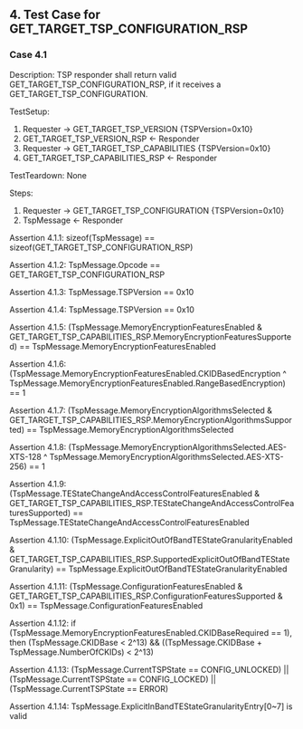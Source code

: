 ## 4. Test Case for GET_TARGET_TSP_CONFIGURATION_RSP

### Case 4.1

Description: TSP responder shall return valid GET_TARGET_TSP_CONFIGURATION_RSP, if it receives a GET_TARGET_TSP_CONFIGURATION.

TestSetup:
1. Requester -> GET_TARGET_TSP_VERSION {TSPVersion=0x10}
2. GET_TARGET_TSP_VERSION_RSP <- Responder
3. Requester -> GET_TARGET_TSP_CAPABILITIES {TSPVersion=0x10}
4. GET_TARGET_TSP_CAPABILITIES_RSP <- Responder

TestTeardown: None

Steps:
1. Requester -> GET_TARGET_TSP_CONFIGURATION {TSPVersion=0x10}
2. TspMessage <- Responder

Assertion 4.1.1:
    sizeof(TspMessage) == sizeof(GET_TARGET_TSP_CONFIGURATION_RSP)

Assertion 4.1.2:
    TspMessage.Opcode == GET_TARGET_TSP_CONFIGURATION_RSP

Assertion 4.1.3:
    TspMessage.TSPVersion == 0x10

Assertion 4.1.4:
    TspMessage.TSPVersion == 0x10

Assertion 4.1.5:
    (TspMessage.MemoryEncryptionFeaturesEnabled & GET_TARGET_TSP_CAPABILITIES_RSP.MemoryEncryptionFeaturesSupported) == TspMessage.MemoryEncryptionFeaturesEnabled

Assertion 4.1.6:
    (TspMessage.MemoryEncryptionFeaturesEnabled.CKIDBasedEncryption ^ TspMessage.MemoryEncryptionFeaturesEnabled.RangeBasedEncryption) == 1

Assertion 4.1.7:
    (TspMessage.MemoryEncryptionAlgorithmsSelected & GET_TARGET_TSP_CAPABILITIES_RSP.MemoryEncryptionAlgorithmsSupported) == TspMessage.MemoryEncryptionAlgorithmsSelected

Assertion 4.1.8:
    (TspMessage.MemoryEncryptionAlgorithmsSelected.AES-XTS-128 ^ TspMessage.MemoryEncryptionAlgorithmsSelected.AES-XTS-256) == 1

Assertion 4.1.9:
    (TspMessage.TEStateChangeAndAccessControlFeaturesEnabled & GET_TARGET_TSP_CAPABILITIES_RSP.TEStateChangeAndAccessControlFeaturesSupported) == TspMessage.TEStateChangeAndAccessControlFeaturesEnabled

Assertion 4.1.10:
    (TspMessage.ExplicitOutOfBandTEStateGranularityEnabled & GET_TARGET_TSP_CAPABILITIES_RSP.SupportedExplicitOutOfBandTEStateGranularity) == TspMessage.ExplicitOutOfBandTEStateGranularityEnabled

Assertion 4.1.11:
    (TspMessage.ConfigurationFeaturesEnabled & GET_TARGET_TSP_CAPABILITIES_RSP.ConfigurationFeaturesSupported & 0x1) == TspMessage.ConfigurationFeaturesEnabled

Assertion 4.1.12:
    if (TspMessage.MemoryEncryptionFeaturesEnabled.CKIDBaseRequired == 1), then
        (TspMessage.CKIDBase < 2^13) && ((TspMessage.CKIDBase + TspMessage.NumberOfCKIDs) < 2^13)

Assertion 4.1.13:
    (TspMessage.CurrentTSPState == CONFIG_UNLOCKED) ||
    (TspMessage.CurrentTSPState == CONFIG_LOCKED) ||
    (TspMessage.CurrentTSPState == ERROR)

Assertion 4.1.14:
    TspMessage.ExplicitInBandTEStateGranularityEntry[0~7] is valid
